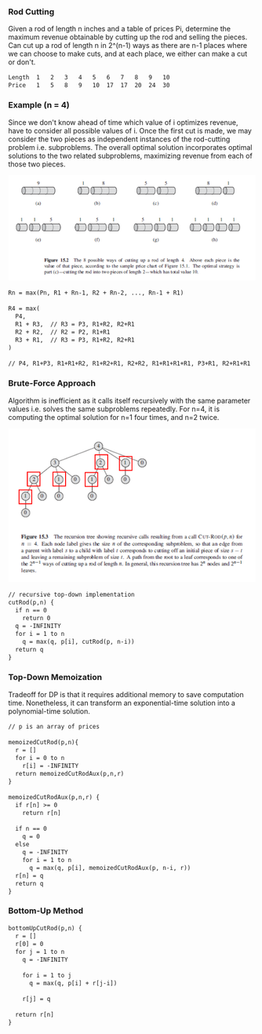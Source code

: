 ### Rod Cutting

Given a rod of length n inches and a table of prices Pi, determine the maximum revenue obtainable by cutting up the rod and selling the pieces. Can cut up a rod of length n in 2^(n-1) ways as there are n-1 places where we can choose to make cuts, and at each place, we either can make a cut or don't.

``` 
Length  1   2   3   4   5   6   7   8   9   10
Price   1   5   8   9   10  17  17  20  24  30
```

### Example (n = 4)

Since we don't know ahead of time which value of i optimizes revenue, have to consider all possible values of i. Once the first cut is made, we may consider the two pieces as independent instances of the rod-cutting problem i.e. subproblems. The overall optimal solution incorporates optimal solutions to the two related subproblems, maximizing revenue from each of those two pieces.

<img src="../../images/dp-rod-cutting-example.PNG" >

```
Rn = max(Pn, R1 + Rn-1, R2 + Rn-2, ..., Rn-1 + R1)

R4 = max(
  P4,
  R1 + R3,  // R3 = P3, R1+R2, R2+R1
  R2 + R2,  // R2 = P2, R1+R1
  R3 + R1,  // R3 = P3, R1+R2, R2+R1
)

// P4, R1+P3, R1+R1+R2, R1+R2+R1, R2+R2, R1+R1+R1+R1, P3+R1, R2+R1+R1 
```

### Brute-Force Approach

Algorithm is inefficient as it calls itself recursively with the same parameter values i.e. solves the same subproblems repeatedly. For n=4, it is computing the optimal solution for n=1 four times, and n=2 twice.

<img src="../../images/dp-brute-force.PNG" >

```
// recursive top-down implementation
cutRod(p,n) {
  if n == 0
    return 0
  q = -INFINITY
  for i = 1 to n
    q = max(q, p[i], cutRod(p, n-i))
  return q
}
```

### Top-Down Memoization

Tradeoff for DP is that it requires additional memory to save computation time. Nonetheless, it can transform an exponential-time solution into a polynomial-time solution.

```
// p is an array of prices

memoizedCutRod(p,n){
  r = []
  for i = 0 to n
    r[i] = -INFINITY
  return memoizedCutRodAux(p,n,r)
}

memoizedCutRodAux(p,n,r) {
  if r[n] >= 0
    return r[n]
  
  if n == 0
    q = 0
  else
    q = -INFINITY
    for i = 1 to n
      q = max(q, p[i], memoizedCutRodAux(p, n-i, r))
  r[n] = q
  return q
}
```

### Bottom-Up Method

```
bottomUpCutRod(p,n) {
  r = []
  r[0] = 0
  for j = 1 to n
    q = -INFINITY
    
    for i = 1 to j
      q = max(q, p[i] + r[j-i])
    
    r[j] = q
  
  return r[n]      
}
```
